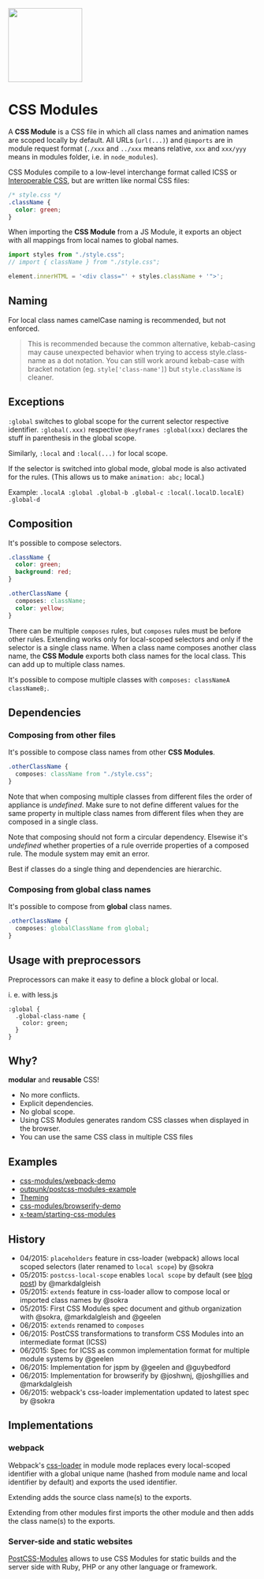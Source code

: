 <img src="https://raw.githubusercontent.com/css-modules/logos/master/css-modules-logo.png" width="150" height="150" />

# CSS Modules

A **CSS Module** is a CSS file in which all class names and animation names are scoped locally by default. All URLs (`url(...)`) and `@imports` are in module request format (`./xxx` and `../xxx` means relative, `xxx` and `xxx/yyy` means in modules folder, i.e. in `node_modules`).

CSS Modules compile to a low-level interchange format called ICSS or [Interoperable CSS](https://github.com/css-modules/icss), but are written like normal CSS files:

``` css
/* style.css */
.className {
  color: green;
}
```

When importing the **CSS Module** from a JS Module, it exports an object with all mappings from local names to global names.

``` js
import styles from "./style.css";
// import { className } from "./style.css";

element.innerHTML = '<div class="' + styles.className + '">';
```

## Naming

For local class names camelCase naming is recommended, but not enforced.

> This is recommended because the common alternative, kebab-casing may cause unexpected behavior when trying to access style.class-name as a dot notation. You can still work around kebab-case with bracket notation (eg. `style['class-name']`) but `style.className` is cleaner.

## Exceptions

`:global` switches to global scope for the current selector respective identifier. `:global(.xxx)` respective `@keyframes :global(xxx)` declares the stuff in parenthesis in the global scope.

Similarly, `:local` and `:local(...)` for local scope.

If the selector is switched into global mode, global mode is also activated for the rules. (This allows us to make `animation: abc;` local.)

Example: `.localA :global .global-b .global-c :local(.localD.localE) .global-d`

## Composition

It's possible to compose selectors.

``` css
.className {
  color: green;
  background: red;
}

.otherClassName {
  composes: className;
  color: yellow;
}
```

There can be multiple `composes` rules, but `composes` rules must be before other rules. Extending works only for local-scoped selectors and only if the selector is a single class name. When a class name composes another class name, the **CSS Module** exports both class names for the local class. This can add up to multiple class names.

It's possible to compose multiple classes with `composes: classNameA classNameB;`.

## Dependencies

### Composing from other files

It's possible to compose class names from other **CSS Modules**.

``` css
.otherClassName {
  composes: className from "./style.css";
}
```

Note that when composing multiple classes from different files the order of appliance is *undefined*. Make sure to not define different values for the same property in multiple class names from different files when they are composed in a single class.

Note that composing should not form a circular dependency. Elsewise it's *undefined* whether properties of a rule override properties of a composed rule. The module system may emit an error.

Best if classes do a single thing and dependencies are hierarchic.

### Composing from global class names

It's possible to compose from **global** class names.

```css
.otherClassName {
  composes: globalClassName from global;
}
```

## Usage with preprocessors

Preprocessors can make it easy to define a block global or local.

i. e. with less.js

``` less
:global {
  .global-class-name {
    color: green;
  }
}
```

## Why?

**modular** and **reusable** CSS!

* No more conflicts.
* Explicit dependencies.
* No global scope.
* Using CSS Modules generates random CSS classes when displayed in the browser.
* You can use the same CSS class in multiple CSS files

## Examples

* [css-modules/webpack-demo](https://github.com/css-modules/webpack-demo)
* [outpunk/postcss-modules-example](https://github.com/outpunk/postcss-modules-example)
* [Theming](docs/theming.md)
* [css-modules/browserify-demo](https://github.com/css-modules/browserify-demo)
* [x-team/starting-css-modules](https://github.com/x-team/starting-css-modules)

## History

* 04/2015: `placeholders` feature in css-loader (webpack) allows local scoped selectors (later renamed to `local scope`) by @sokra
* 05/2015: `postcss-local-scope` enables `local scope` by default (see [blog post](https://medium.com/seek-ui-engineering/the-end-of-global-css-90d2a4a06284)) by @markdalgleish
* 05/2015: `extends` feature in css-loader allow to compose local or imported class names by @sokra
* 05/2015: First CSS Modules spec document and github organization with @sokra, @markdalgleish and @geelen
* 06/2015: `extends` renamed to `composes`
* 06/2015: PostCSS transformations to transform CSS Modules into an intermediate format (ICSS)
* 06/2015: Spec for ICSS as common implementation format for multiple module systems by @geelen
* 06/2015: Implementation for jspm by @geelen and @guybedford
* 06/2015: Implementation for browserify by @joshwnj, @joshgillies and @markdalgleish
* 06/2015: webpack's css-loader implementation  updated to latest spec by @sokra


## Implementations

### webpack

Webpack's [css-loader](https://github.com/webpack/css-loader) in module mode replaces every local-scoped identifier with a global unique name (hashed from module name and local identifier by default) and exports the used identifier.

Extending adds the source class name(s) to the exports.

Extending from other modules first imports the other module and then adds the class name(s) to the exports.

### Server-side and static websites

[PostCSS-Modules](https://github.com/outpunk/postcss-modules) allows to use CSS Modules for static builds and the server side with Ruby, PHP or any other language or framework.
